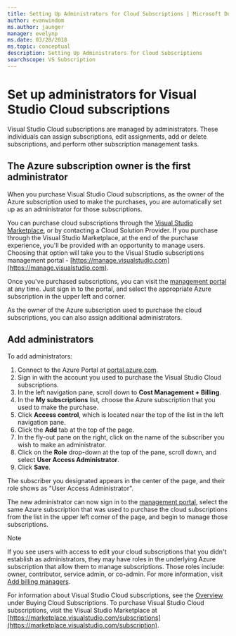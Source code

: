 ```yaml
---
title: Setting Up Administrators for Cloud Subscriptions | Microsoft Docs
author: evanwindom
ms.author: jaunger
manager: evelynp
ms.date: 03/28/2018
ms.topic: conceptual
description: Setting Up Administrators for Cloud Subscriptions
searchscope: VS Subscription
---
```

# Set up administrators for Visual Studio Cloud subscriptions

Visual Studio Cloud subscriptions are managed by administrators. These individuals can assign subscriptions, edit assignments, add or delete subscriptions, and perform other subscription management tasks.

## The Azure subscription owner is the first administrator

When you purchase Visual Studio Cloud subscriptions, as the owner of the Azure subscription used to make the purchases, you are automatically set up as an administrator for those subscriptions.

You can purchase cloud subscriptions through the [Visual Studio Marketplace](https://marketplace.visualstudio.com/subscriptions), or by contacting a Cloud Solution Provider. If you purchase through the Visual Studio Marketplace, at the end of the purchase experience, you'll be provided with an opportunity to manage users. Choosing that option will take you to the Visual Studio subscriptions management portal - [https://manage.visualstudio.com](https://manage.visualstudio.com).

Once you've purchased subscriptions, you can visit the [management portal](https://manage.visualstudio.com) at any time. Just sign in to the portal, and select the appropriate Azure subscription in the upper left and corner.

As the owner of the Azure subscription used to purchase the cloud subscriptions, you can also assign additional administrators.

## Add administrators

To add administrators:

1. Connect to the Azure Portal at [portal.azure.com](https://portal.azure.com).
2. Sign in with the account you used to purchase the Visual Studio Cloud subscriptions.
3. In the left navigation pane, scroll down to **Cost Management + Billing**.
4. In the **My subscriptions** list, choose the Azure subscription that you used to make the purchase.
5. Click **Access control**, which is located near the top of the list in the left navigation pane.
6. Click the **Add** tab at the top of the page.
7. In the fly-out pane on the right, click on the name of the subscriber you wish to make an administrator.
8. Click on the **Role** drop-down at the top of the pane, scroll down, and select **User Access Administrator**.
9. Click **Save**.

The subscriber you designated appears in the center of the page, and their role shows as "User Access Administrator".

The new administrator can now sign in to the [management portal](https://manage.visualstudio.com), select the same Azure subscription that was used to purchase the cloud subscriptions from the list in the upper left corner of the page, and begin to manage those subscriptions.

> [!NOTE]
> If you see users with access to edit your cloud subscriptions that you didn't establish as administrators, they may have roles in the underlying Azure subscription that allow them to manage subscriptions. Those roles include: owner, contributor, service admin, or co-admin. For more information, visit [Add billing managers](/azure/devops/organizations/billing/add-backup-billing-managers?view=vsts).

For information about Visual Studio Cloud subscriptions, see the [Overview](vscloud-overview.md) under Buying Cloud Subscriptions. To purchase Visual Studio Cloud subscriptions, visit the Visual Studio Marketplace at [https://marketplace.visualstudio.com/subscriptions](https://marketplace.visualstudio.com/subscription).